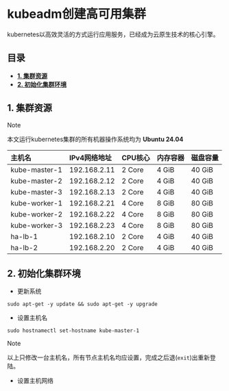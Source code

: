 # kubeadm创建高可用集群
kubernetes以高效灵活的方式运行应用服务，已经成为云原生技术的核心引擎。
## 目录
<!-- top -->
- **[1. 集群资源](#1-集群资源)**
- **[2. 初始化集群环境](#2-初始化集群环境)**

## 1. 集群资源
>[!NOTE]
>本文运行kubernetes集群的所有机器操作系统均为 **Ubuntu 24.04**

|主机名       |IPv4网络地址|CPU核心|内存容器|磁盘容量|
|:------------|:----------|:-----|:------|:-------|
|kube-master-1|192.168.2.11|2 Core|4 GiB  |40 GiB  |
|kube-master-2|192.168.2.12 |2 Core|4 GiB  |40 GiB  |
|kube-master-3|192.168.2.13 |2 Core|4 GiB  |40 GiB  |
|kube-worker-1|192.168.2.21 |4 Core|8 GiB  |80 GiB  |
|kube-worker-2|192.168.2.22 |4 Core|8 GiB  |80 GiB  |
|kube-worker-3|192.168.2.23 |4 Core|8 GiB  |80 GiB  |
|ha-lb-1      |192.168.2.10 |2 Core|4 GiB  |40 GiB  |
|ha-lb-2      |192.168.2.20 |2 Core|4 GiB  |40 GiB  |

## 2. 初始化集群环境
- 更新系统
```
sudo apt-get -y update && sudo apt-get -y upgrade
```
- 设置主机名
```
sudo hostnamectl set-hostname kube-master-1
```
> [!NOTE]
> 以上只修改一台主机名，所有节点主机名均应设置，完成之后退(`exit`)出重新登陆。

- 设置主机网络
